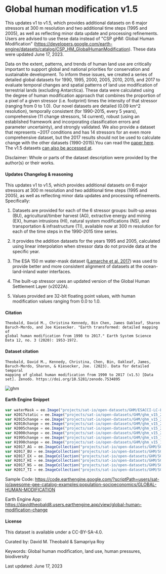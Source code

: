 # Global human modification v1.5

This updates v1 to v1.5, which provides additional datasets on 6 major stressors at 300 m resolution and two additional time steps (1995 and 2005), as well as reflecting minor data update and processing refinements. Users are advised to use these data instead of "CSP gHM: Global Human Modification" (https://developers.google.com/earth-engine/datasets/catalog/CSP_HM_GlobalHumanModification).
These data were updated June 17, 2023.

Data on the extent, patterns, and trends of human land use are critically important to support global and national priorities for conservation and sustainable development. To inform these issues, we created a series of detailed global datasets for 1990, 1995, 2000, 2005, 2010, 2015, and 2017 to evaluate temporal changes and spatial patterns of land use modification of terrestrial lands (excluding Antarctica). These data were calculated using the degree of human modification approach that combines the proportion of a pixel of a given stressor (i.e. footprint) times the intensity of that stressor (ranging from 0 to 1.0). Our novel datasets are detailed (0.09 km^2 resolution), temporally consistent (for 1990-2015, every 5 years), comprehensive (11 change stressors, 14 current), robust (using an established framework and incorporating classification errors and parameter uncertainty), and strongly validated. We also provide a dataset that represents ~2017 conditions and has 14 stressors for an even more comprehensive dataset, but the 2017 results should not be used to calculate change with the other datasets (1990-2015).You can read the [paper here](https://essd.copernicus.org/articles/12/1953/2020/essd-12-1953-2020.html). The v1.5 datasets [can also be accessed at](https://zenodo.org/record/7534895).

Disclaimer: Whole or parts of the dataset description were provided by the author(s) or their works.

#### Updates Changelog & reasoning
This updates v1 to v1.5, which provides additional datasets on 6 major stressors at 300 m resolution and two additional time steps (1995 and 2005), as well as reflecting minor data updates and processing refinements. Specifically:

1. Datasets are provided for each of the 6 stressor groups: built-up areas (BU), agricultural/timber harvest (AG), extractive energy and mining (EX), human intrusions (HI), natural system modifications (NS), and transportation & infrastructure (TI), available now at 300 m resolution for each of the time steps in the 1990-2015 time series.

2. It provides the addition datasets for the years 1995 and 2005, calculated using linear interpolation when stressor data do not provide data at the specific year.

3. The ESA 150 m water-mask dataset ([Lamarche et al. 2017](https://www.mdpi.com/2072-4292/9/1/36)) was used to provide better and more consistent alignment of datasets at the ocean-land-inland water interfaces.

4. The built-up stressor uses an updated version of the Global Human Settlement Layer (v2022A).

5. Values provided are 32-bit floating point values, with human modification values ranging from 0.0 to 1.0.

#### Citation

```
Theobald, David M., Christina Kennedy, Bin Chen, James Oakleaf, Sharon Baruch-Mordo, and Joe Kiesecker. "Earth transformed: detailed mapping of
global human modification from 1990 to 2017." Earth System Science Data 12, no. 3 (2020): 1953-1972.
```

#### Dataset citation

```
Theobald, David M., Kennedy, Christina, Chen, Bin, Oakleaf, James, Baruch-Mordo, Sharon, & Kiesecker, Joe. (2023). Data for detailed temporal
mapping of global human modification from 1990 to 2017 (v1.5) [Data set]. Zenodo. https://doi.org/10.5281/zenodo.7534895
```

![ghm](https://github.com/samapriya/awesome-gee-community-datasets/assets/6677629/9c7e404b-1c87-47b8-96c5-074d2e61acf1)

#### Earth Engine Snippet

```js
var waterMask = ee.Image("projects/sat-io/open-datasets/GHM/ESACCI-LC-L4-WB-Ocean-Land-Map-150m-P13Y-2000-v40");
var H2017static = ee.Image("projects/sat-io/open-datasets/GHM/ghm_v15_2017_300_60land")
var H2015change = ee.Image("projects/sat-io/open-datasets/GHM/ghm_v15_2015c_300_60land");
var H2010change = ee.Image("projects/sat-io/open-datasets/GHM/ghm_v15_2010c_300_60land");
var H2005change = ee.Image("projects/sat-io/open-datasets/GHM/ghm_v15_2005c_300_60land");
var H2000change = ee.Image("projects/sat-io/open-datasets/GHM/ghm_v15_2000c_300_60land");
var H1995change = ee.Image("projects/sat-io/open-datasets/GHM/ghm_v15_1995c_300_60land");
var H1990change = ee.Image("projects/sat-io/open-datasets/GHM/ghm_v15_1990c_300_60land");
var H2017_AG = ee.ImageCollection("projects/sat-io/open-datasets/GHM/SG-AG");
var H2017_BU = ee.ImageCollection("projects/sat-io/open-datasets/GHM/SG-BU");
var H2017_EX = ee.ImageCollection("projects/sat-io/open-datasets/GHM/SG-EX");
var H2017_HI = ee.ImageCollection("projects/sat-io/open-datasets/GHM/SG-HI");
var H2017_NS = ee.ImageCollection("projects/sat-io/open-datasets/GHM/SG-NS");
var H2017_TI = ee.ImageCollection("projects/sat-io/open-datasets/GHM/SG-TI");
```

Sample Code: https://code.earthengine.google.com/?scriptPath=users/sat-io/awesome-gee-catalog-examples:population-socioeconomics/GLOBAL-HUMAN-MODIFICATION

Earth Engine App: https://davidtheobald8.users.earthengine.app/view/global-human-modification-change

#### License
This dataset is available under a CC-BY-SA-4.0.

Curated by: David M. Theobald & Samapriya Roy

Keywords: Global human modification, land use, human pressures, biodiversity

Last updated: June 17, 2023
